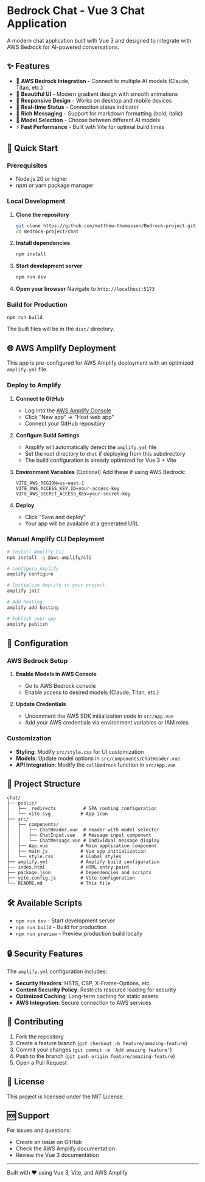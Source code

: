 # Bedrock Chat - Vue 3 Chat Application

A modern chat application built with Vue 3 and designed to integrate with AWS Bedrock for AI-powered conversations.

## ✨ Features

- 🤖 **AWS Bedrock Integration** - Connect to multiple AI models (Claude, Titan, etc.)
- 🎨 **Beautiful UI** - Modern gradient design with smooth animations
- 📱 **Responsive Design** - Works on desktop and mobile devices
- 🔄 **Real-time Status** - Connection status indicator
- 💬 **Rich Messaging** - Support for markdown formatting (bold, italic)
- 🎯 **Model Selection** - Choose between different AI models
- ⚡ **Fast Performance** - Built with Vite for optimal build times

## 🚀 Quick Start

### Prerequisites

- Node.js 20 or higher
- npm or yarn package manager

### Local Development

1. **Clone the repository**
   ```bash
   git clone https://github.com/matthew-thomasson/Bedrock-project.git
   cd Bedrock-project/chat
   ```

2. **Install dependencies**
   ```bash
   npm install
   ```

3. **Start development server**
   ```bash
   npm run dev
   ```

4. **Open your browser**
   Navigate to `http://localhost:5173`

### Build for Production

```bash
npm run build
```

The built files will be in the `dist/` directory.

## 🌐 AWS Amplify Deployment

This app is pre-configured for AWS Amplify deployment with an optimized `amplify.yml` file.

### Deploy to Amplify

1. **Connect to GitHub**
   - Log into the [AWS Amplify Console](https://console.aws.amazon.com/amplify/)
   - Click "New app" → "Host web app"
   - Connect your GitHub repository

2. **Configure Build Settings**
   - Amplify will automatically detect the `amplify.yml` file
   - Set the root directory to `chat` if deploying from this subdirectory
   - The build configuration is already optimized for Vue 3 + Vite

3. **Environment Variables** (Optional)
   Add these if using AWS Bedrock:
   ```
   VITE_AWS_REGION=us-east-1
   VITE_AWS_ACCESS_KEY_ID=your-access-key
   VITE_AWS_SECRET_ACCESS_KEY=your-secret-key
   ```

4. **Deploy**
   - Click "Save and deploy"
   - Your app will be available at a generated URL

### Manual Amplify CLI Deployment

```bash
# Install Amplify CLI
npm install -g @aws-amplify/cli

# Configure Amplify
amplify configure

# Initialize Amplify in your project
amplify init

# Add hosting
amplify add hosting

# Publish your app
amplify publish
```

## 🔧 Configuration

### AWS Bedrock Setup

1. **Enable Models in AWS Console**
   - Go to AWS Bedrock console
   - Enable access to desired models (Claude, Titan, etc.)

2. **Update Credentials**
   - Uncomment the AWS SDK initialization code in `src/App.vue`
   - Add your AWS credentials via environment variables or IAM roles

### Customization

- **Styling**: Modify `src/style.css` for UI customization
- **Models**: Update model options in `src/components/ChatHeader.vue`
- **API Integration**: Modify the `callBedrock` function in `src/App.vue`

## 📁 Project Structure

```
chat/
├── public/
│   ├── _redirects          # SPA routing configuration
│   └── vite.svg           # App icon
├── src/
│   ├── components/
│   │   ├── ChatHeader.vue  # Header with model selector
│   │   ├── ChatInput.vue   # Message input component
│   │   └── ChatMessage.vue # Individual message display
│   ├── App.vue            # Main application component
│   ├── main.js            # Vue app initialization
│   └── style.css          # Global styles
├── amplify.yml            # Amplify build configuration
├── index.html             # HTML entry point
├── package.json           # Dependencies and scripts
├── vite.config.js         # Vite configuration
└── README.md              # This file
```

## 🛠️ Available Scripts

- `npm run dev` - Start development server
- `npm run build` - Build for production
- `npm run preview` - Preview production build locally

## 🔒 Security Features

The `amplify.yml` configuration includes:

- **Security Headers**: HSTS, CSP, X-Frame-Options, etc.
- **Content Security Policy**: Restricts resource loading for security
- **Optimized Caching**: Long-term caching for static assets
- **AWS Integration**: Secure connection to AWS services

## 🤝 Contributing

1. Fork the repository
2. Create a feature branch (`git checkout -b feature/amazing-feature`)
3. Commit your changes (`git commit -m 'Add amazing feature'`)
4. Push to the branch (`git push origin feature/amazing-feature`)
5. Open a Pull Request

## 📄 License

This project is licensed under the MIT License.

## 🆘 Support

For issues and questions:
- Create an issue on GitHub
- Check the AWS Amplify documentation
- Review the Vue 3 documentation

---

Built with ❤️ using Vue 3, Vite, and AWS Amplify